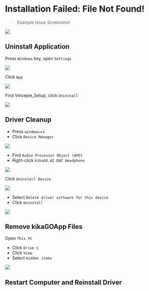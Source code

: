 # Installation Failed: File Not Found!

> Example Issue Screenshot

![](https://bu.dusays.com/2024/11/07/672c314d4d9e9.png)

## Uninstall Application

Press <code>Windows</code> key, open <code>Settings</code>

![](https://bu.dusays.com/2024/11/07/672c313031d69.webp)

Click <code>App</code>

![](https://bu.dusays.com/2024/11/07/672c312ecd8c3.webp)

Find Voicepie_Setup, click <code>Uninstall</code>

![](https://bu.dusays.com/2024/11/07/672c312ef2f6a.webp)

## Driver Cleanup

- Press <code>windows</code>+<code>x</code>
- Click <code>Device Manager</code>

![](https://bu.dusays.com/2024/11/07/672c312ed3e2b.webp)

- Find <code>Audio Processor Object (APO)</code>
- Right-click <code>kikaGO.AI ENC Headphone</code>

![](https://bu.dusays.com/2024/11/07/672c312eca41b.webp)

Click <code>Uninstall Device</code>

![](https://bu.dusays.com/2024/11/07/672c312ec93d3.webp)

- Select <code>Delete driver software for this device</code>
- Click <code>Uninstall</code>

![](https://bu.dusays.com/2024/11/07/672c312f4f106.webp)

## Remove kikaGOApp Files

Open <code>This PC</code>

- Click <code>Drive C</code>
- Click <code>View</code>
- Select <code>Hidden items</code>

![](https://bu.dusays.com/2024/11/07/672c313115c51.webp)

## Restart Computer and Reinstall Driver
